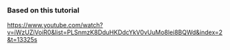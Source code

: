 ### Based on this tutorial
https://www.youtube.com/watch?v=iWzUZiVoiR0&list=PLSnmzK8DduHKDdcYkV0vUuMo8lei8BQWd&index=2&t=13325s